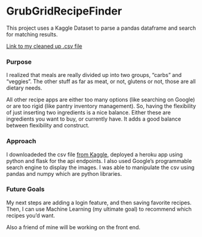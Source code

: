 # GrubGridRecipeFinder
This project uses a Kaggle Dataset to parse a pandas dataframe and search for matching results.

[Link to my cleaned up .csv file](https://drive.google.com/uc?export=download&id=1tAjPlEKgceLlm2FWWlUd6Nw3MBThliW3)

### Purpose

I realized that meals are really divided up into two groups, “carbs” and “veggies”. The other stuff as far as meat, or not, glutens or not, those are all dietary needs.

All other recipe apps are either too many options (like searching on Google) or are too rigid (like pantry inventory management). So, having the flexibility of just inserting two ingredients is a nice balance. Either these are ingredients you want to buy, or currently have. It adds a good balance between flexibility and construct.

### Approach

I downloadeded the csv file [from Kaggle](https://www.kaggle.com/shuyangli94/food-com-recipes-and-user-interactions?select=PP_users.csv), deployed a heroku app using python and flask for the api endpoints. I also used Google’s programmable search engine to display the images. I was able to manipulate the csv using pandas and numpy which are python libraries.

### Future Goals

My next steps are adding a login feature, and then saving favorite recipes. Then, I can use Machine Learning (my ultimate goal) to recommend which recipes you’d want.

Also a friend of mine will be working on the front end.
